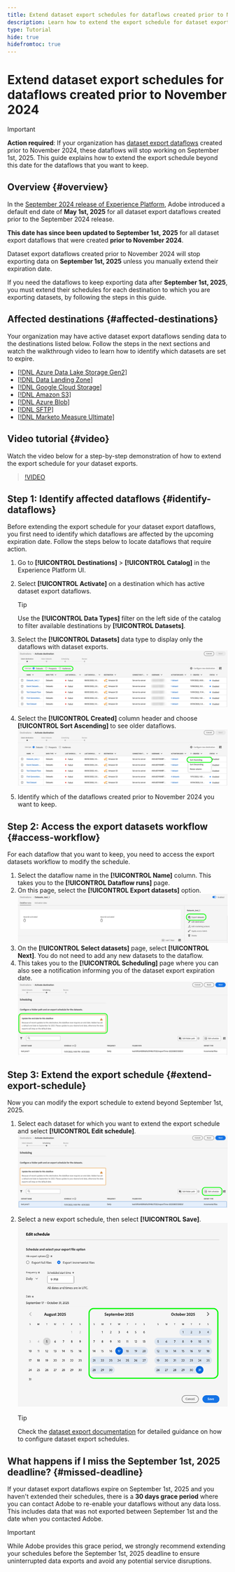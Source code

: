 ```yaml
---
title: Extend dataset export schedules for dataflows created prior to November 2024
description: Learn how to extend the export schedule for dataset export dataflows created prior to November 2024 that will stop working on September 1st, 2025.
type: Tutorial
hide: true
hidefromtoc: true
---
```


# Extend dataset export schedules for dataflows created prior to November 2024

>[!IMPORTANT]
>
>**Action required**: If your organization has [dataset export dataflows](export-datasets.md) created prior to November 2024, these dataflows will stop working on September 1st, 2025. This guide explains how to extend the export schedule beyond this date for the dataflows that you want to keep.

## Overview {#overview}

In the [September 2024 release of Experience Platform](/help/release-notes/2024/september-2024.md#destinations), Adobe introduced a default end date of **May 1st, 2025** for all dataset export dataflows created prior to the September 2024 release.

**This date has since been updated to September 1st, 2025** for all dataset export dataflows that were created **prior to November 2024**.

Dataset export dataflows created prior to November 2024 will stop exporting data on **September 1st, 2025** unless you manually extend their expiration date.

If you need the dataflows to keep exporting data after **September 1st, 2025**, you must extend their schedules for each destination to which you are exporting datasets, by following the steps in this guide.

## Affected destinations {#affected-destinations}

Your organization may have active dataset export dataflows sending data to the destinations listed below. Follow the steps in the next sections and watch the walkthrough video to learn how to identify which datasets are set to expire.

* [[!DNL Azure Data Lake Storage Gen2]](../catalog/cloud-storage/adls-gen2.md)
* [[!DNL Data Landing Zone]](../catalog/cloud-storage/data-landing-zone.md)
* [[!DNL Google Cloud Storage]](../catalog/cloud-storage/google-cloud-storage.md)
* [[!DNL Amazon S3]](../catalog/cloud-storage/amazon-s3.md#changelog)
* [[!DNL Azure Blob]](../catalog/cloud-storage/azure-blob.md#changelog) 
* [[!DNL SFTP]](../catalog/cloud-storage/sftp.md#changelog)
* [[!DNL Marketo Measure Ultimate]](../catalog/adobe/marketo-measure-ultimate.md)

## Video tutorial {#video}

Watch the video below for a step-by-step demonstration of how to extend the export schedule for your dataset exports.

>[!VIDEO](https://video.tv.adobe.com/v/3470518/)

## Step 1: Identify affected dataflows {#identify-dataflows}

Before extending the export schedule for your dataset export dataflows, you first need to identify which dataflows are affected by the upcoming expiration date. Follow the steps below to locate dataflows that require action.

1. Go to **[!UICONTROL Destinations]** > **[!UICONTROL Catalog]** in the Experience Platform UI.
2. Select **[!UICONTROL Activate]** on a destination which has active dataset export dataflows.

    >[!TIP]
    >
    >Use the **[!UICONTROL Data Types]** filter on the left side of the catalog to filter available destinations by **[!UICONTROL Datasets]**. 

3. Select the **[!UICONTROL Datasets]** data type to display only the dataflows with dataset exports.
![Screenshot showing how to filter dataflows by data type.](/help/destinations/assets/ui/export-datasets/dataset-type.png)
4. Select the **[!UICONTROL Created]** column header and choose **[!UICONTROL Sort Ascending]** to see older dataflows.
![Screenshot showing how to sort dataflows ascending.](/help/destinations/assets/ui/export-datasets/sort-ascending.png)
5. Identify which of the dataflows created prior to November 2024 you want to keep.

## Step 2: Access the export datasets workflow {#access-workflow}

For each dataflow that you want to keep, you need to access the export datasets workflow to modify the schedule.

1. Select the dataflow name in the **[!UICONTROL Name]** column. This takes you to the **[!UICONTROL Dataflow runs]** page.
2. On this page, select the **[!UICONTROL Export datasets]** option.
![Screenshot showing the export datasets option in the dataflow runs page.](/help/destinations/assets/ui/export-datasets/export-datasets-option.png)
3. On the **[!UICONTROL Select datasets]** page, select **[!UICONTROL Next]**. You do not need to add any new datasets to the dataflow.
4. This takes you to the **[!UICONTROL Scheduling]** page where you can also see a notification informing you of the dataset export expiration date.
![Dataset export dataflows with expiration notification](/help/destinations/assets/ui/export-datasets/dataset-export-notification.png)

## Step 3: Extend the export schedule {#extend-export-schedule}

Now you can modify the export schedule to extend beyond September 1st, 2025.

1. Select each dataset for which you want to extend the export schedule and select **[!UICONTROL Edit schedule]**.
![Screenshot of the Scheduling step showing the Edit schedule button.](/help/destinations/assets/ui/export-datasets/edit-schedule.png)
2. Select a new export schedule, then select **[!UICONTROL Save]**.
![Screenshot of the Scheduling step showing the scheduling options.](/help/destinations/assets/ui/export-datasets/edit-schedule-calendar.png)

    >[!TIP]
    >
    >Check the [dataset export documentation](export-datasets.md#scheduling) for detailed guidance on how to configure dataset export schedules.

## What happens if I miss the September 1st, 2025 deadline? {#missed-deadline}

If your dataset export dataflows expire on September 1st, 2025 and you haven't extended their schedules, there is a **30 days grace period** where you can contact Adobe to re-enable your dataflows without any data loss. This includes data that was not exported between September 1st and the date when you contacted Adobe.

>[!IMPORTANT]
>
>While Adobe provides this grace period, we strongly recommend extending your schedules before the September 1st, 2025 deadline to ensure uninterrupted data exports and avoid any potential service disruptions.
